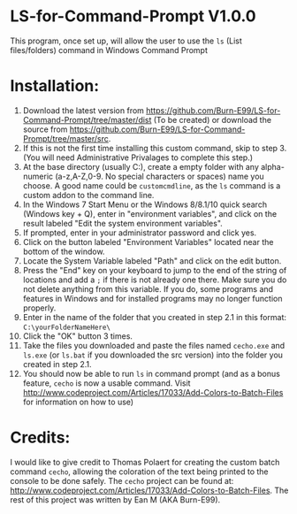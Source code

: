 # LS-for-Command-Prompt V1.0.0
This program, once set up, will allow the user to use the `ls` (List files/folders) command in Windows Command Prompt

# Installation:
1. Download the latest version from https://github.com/Burn-E99/LS-for-Command-Prompt/tree/master/dist (To be created) or download the source from https://github.com/Burn-E99/LS-for-Command-Prompt/tree/master/src.
2. If this is not the first time installing this custom command, skip to step 3.  (You will need Administrative Privalages to complete this step.)
  1. At the base directory (usually C:\), create a empty folder with any alpha-numeric (a-z,A-Z,0-9. No special characters or spaces) name you choose.  A good name could be `customcmdline`, as the `ls` command is a custom addon to the command line.
  2. In the Windows 7 Start Menu or the Windows 8/8.1/10 quick search (Windows key + Q), enter in "environment variables", and click on the result labeled "Edit the system environment variables".
  3. If prompted, enter in your administrator password and click yes.
  4. Click on the button labeled "Environment Variables" located near the bottom of the window.
  5. Locate the System Variable labeled "Path" and click on the edit button.
  6. Press the "End" key on your keyboard to jump to the end of the string of locations and add a `;` if there is not already one there.  Make sure you do not delete anything from this variable.  If you do, some programs and features in Windows and for installed programs may no longer function properly.
  7. Enter in the name of the folder that you created in step 2.1 in this format: `C:\yourFolderNameHere\`
  8. Click the "OK" button 3 times.
3. Take the files you downloaded and paste the files named `cecho.exe` and `ls.exe` (or `ls.bat` if you downloaded the src version) into the folder you created in step 2.1.
4. You should now be able to run `ls` in command prompt (and as a bonus feature, `cecho` is now a usable command.  Visit http://www.codeproject.com/Articles/17033/Add-Colors-to-Batch-Files for information on how to use)

# Credits:
I would like to give credit to Thomas Polaert for creating the custom batch command `cecho`, allowing the coloration of the text being printed to the console to be done safely.  The `cecho` project can be found at: http://www.codeproject.com/Articles/17033/Add-Colors-to-Batch-Files.  The rest of this project was written by Ean M (AKA Burn-E99).
